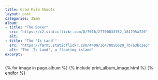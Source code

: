 ```yaml
---
title: Grad Film Shoots
layout: post
categories: 35mm
album:
- title: "The Boxer"
  src: "https://c2.staticflickr.com/8/7616/27700033762_184795a720"
  alt: 
- title: "The 'Is Land'"
  src: "https://farm5.staticflickr.com/4409/36470856680_7b7a3bc1e5"
  alt: "The 'Is Land', a floating island"
excerpt:
---
```

{% for image in page.album %}
  {% include print_album_image.html %}
{% endfor %}